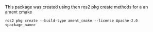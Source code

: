 This package was created using then ros2 pkg create methods for a an ament cmake

```
ros2 pkg create --build-type ament_cmake --license Apache-2.0 <package_name>
```
